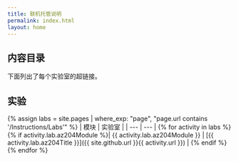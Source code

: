 ```yaml
---
title: 联机托管说明
permalink: index.html
layout: home
---
```


## 内容目录

下面列出了每个实验室的超链接。

## 实验

{% assign labs = site.pages | where_exp: "page", "page.url contains '/Instructions/Labs'" %}
| 模块 | 实验室 |
| --- | --- |
{% for activity in labs  %}{% if activity.lab.az204Module %}| {{ activity.lab.az204Module }} | [{{ activity.lab.az204Title }}]({{ site.github.url }}{{ activity.url }}) |
{% endif %}{% endfor %}

